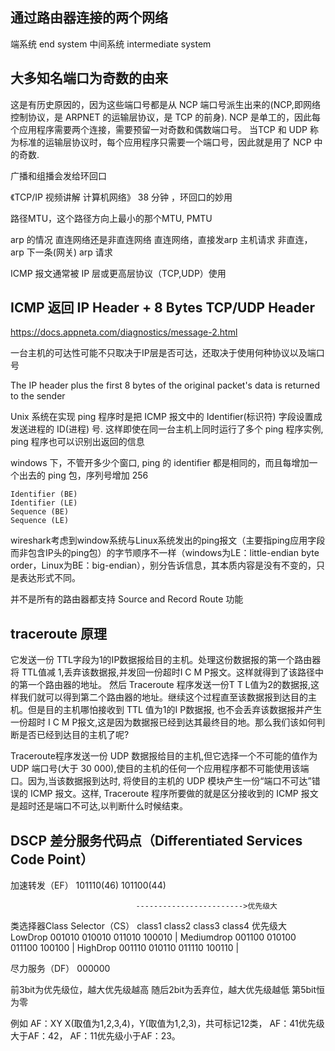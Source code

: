 ## 通过路由器连接的两个网络

端系统      end system
中间系统    intermediate system

## 大多知名端口为奇数的由来

这是有历史原因的，因为这些端口号都是从 NCP 端口号派生出来的(NCP,即网络控制协议，是 ARPNET 的运输层协议，是 TCP 的前身). 
NCP 是单工的，因此每个应用程序需要两个连接，需要预留一对奇数和偶数端口号。
当TCP 和 UDP 称为标准的运输层协议时，每个应用程序只需要一个端口号，因此就是用了 NCP 中的奇数.


广播和组播会发给环回口


《TCP/IP 视频讲解 计算机网络》    38 分钟 ，环回口的妙用


路径MTU，这个路径方向上最小的那个MTU, PMTU


arp 的情况
    直连网络还是非直连网络
    直连网络，直接发arp 主机请求
    非直连，arp 下一条(网关) arp 请求


ICMP 报文通常被 IP 层或更高层协议（TCP,UDP）使用

## ICMP 返回 IP Header + 8 Bytes TCP/UDP Header

https://docs.appneta.com/diagnostics/message-2.html

一台主机的可达性可能不只取决于IP层是否可达，还取决于使用何种协议以及端口号

The IP header plus the first 8 bytes of the original packet's data is returned to the sender


Unix 系统在实现 ping 程序时是把 ICMP 报文中的 Identifier(标识符) 字段设置成发送进程的 ID(进程) 号.
这样即使在同一台主机上同时运行了多个 ping 程序实例, ping 程序也可以识别出返回的信息

windows 下，不管开多少个窗口, ping 的 identifier 都是相同的，而且每增加一个出去的 ping 包，序列号增加 256


```
Identifier (BE)
Identifier (LE)
Sequence (BE)
Sequence (LE)
```

wireshark考虑到window系统与Linux系统发出的ping报文（主要指ping应用字段而非包含IP头的ping包）的字节顺序不一样（windows为LE：little-endian byte order，Linux为BE：big-endian），别分告诉信息，其本质内容是没有不变的，只是表达形式不同。




并不是所有的路由器都支持 Source and Record Route 功能


## traceroute 原理

它发送一份 TTL字段为1的IP数据报给目的主机。处理这份数据报的第一个路由器将 TTL值减 1,丢弃该数据报,并发回一份超时I C M P报文。这样就得到了该路径中的第一个路由器的地址。
然后 Traceroute 程序发送一份T T L值为2的数据报,这样我们就可以得到第二个路由器的地址。继续这个过程直至该数据报到达目的主机。但是目的主机哪怕接收到 TTL 值为1的I P数据报,
也不会丢弃该数据报并产生一份超时 I C M P报文,这是因为数据报已经到达其最终目的地。那么我们该如何判断是否已经到达目的主机了呢?

Traceroute程序发送一份 UDP 数据报给目的主机,但它选择一个不可能的值作为 UDP 端口号(大于 30 000),使目的主机的任何一个应用程序都不可能使用该端口。因为,当该数据报到达时,
将使目的主机的 UDP 模块产生一份“端口不可达”错误的 ICMP 报文。这样, Traceroute 程序所要做的就是区分接收到的 ICMP 报文是超时还是端口不可达,以判断什么时候结束。



## DSCP 差分服务代码点（Differentiated Services Code Point）

加速转发（EF）  101110(46)     101100(44)

                                ------------------------>优先级大

类选择器Class Selector（CS）    class1      class2      class3      class4  优先级大
LowDrop                         001010      010010      011010      100010      |
Mediumdrop                      001100      010100      011100      100100      |
HighDrop                        001110      010110      011110      100110      |


尽力服务（DF） 000000

前3bit为优先级位，越大优先级越高
随后2bit为丢弃位，越大优先级越低
第5bit恒为零

例如
AF：XY  X(取值为1,2,3,4)，Y(取值为1,2,3)，共可标记12类，
AF：41优先级大于AF：42，
AF：11优先级小于AF：23。
